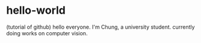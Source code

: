 # hello-world
(tutorial of github)
hello everyone. I'm Chung, a university student.
currently doing works on computer vision.
